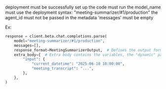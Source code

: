 deployment must be successfully set up
the code must run
the model_name must use the deployment syntax: "meeting-summarizer/#1/production"
the agent_id must not be passed in the metadata
'messages' must be empty

Ex:

```python
response = client.beta.chat.completions.parse(
    model="meeting-summarizer/#1/production",
    messages=[],
    response_format=MeetingSummarizerOutput,  # Defines the output format for the agent (uses structured generation)
    extra_body={  # Extra body contains the variables, the "dynamic" parts of the agents instructions, with same placeholder {{}} where variables will be injected at runtime
        "input": {
            "current_datetime": "2025-06-10 10:00:00",
            "meeting_transcript": "...",
        },
    },
)
```
